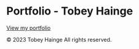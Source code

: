 # Portfolio - Tobey Hainge

[View my portfolio](https://thainge.github.io/portfolio/)

© 2023 Tobey Hainge All rights reserved.